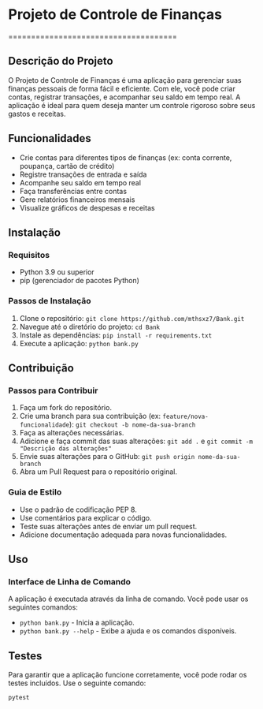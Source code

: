 # Projeto de Controle de Finanças
=====================================

## Descrição do Projeto

O Projeto de Controle de Finanças é uma aplicação para gerenciar suas finanças pessoais de forma fácil e eficiente. Com ele, você pode criar contas, registrar transações, e acompanhar seu saldo em tempo real. A aplicação é ideal para quem deseja manter um controle rigoroso sobre seus gastos e receitas.

## Funcionalidades

* Crie contas para diferentes tipos de finanças (ex: conta corrente, poupança, cartão de crédito)
* Registre transações de entrada e saída
* Acompanhe seu saldo em tempo real
* Faça transferências entre contas
* Gere relatórios financeiros mensais
* Visualize gráficos de despesas e receitas

## Instalação

### Requisitos

* Python 3.9 ou superior
* pip (gerenciador de pacotes Python)

### Passos de Instalação

1. Clone o repositório: `git clone https://github.com/mthsxz7/Bank.git`
2. Navegue até o diretório do projeto: `cd Bank`
3. Instale as dependências: `pip install -r requirements.txt`
4. Execute a aplicação: `python bank.py`

## Contribuição

### Passos para Contribuir

1. Faça um fork do repositório.
2. Crie uma branch para sua contribuição (ex: `feature/nova-funcionalidade`): `git checkout -b nome-da-sua-branch`
3. Faça as alterações necessárias.
4. Adicione e faça commit das suas alterações: `git add .` e `git commit -m "Descrição das alterações"`
5. Envie suas alterações para o GitHub: `git push origin nome-da-sua-branch`
6. Abra um Pull Request para o repositório original.

### Guia de Estilo

* Use o padrão de codificação PEP 8.
* Use comentários para explicar o código.
* Teste suas alterações antes de enviar um pull request.
* Adicione documentação adequada para novas funcionalidades.

## Uso

### Interface de Linha de Comando

A aplicação é executada através da linha de comando. Você pode usar os seguintes comandos:

* `python bank.py` - Inicia a aplicação.
* `python bank.py --help` - Exibe a ajuda e os comandos disponíveis.

## Testes

Para garantir que a aplicação funcione corretamente, você pode rodar os testes incluídos. Use o seguinte comando:

```bash
pytest
```
